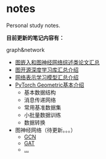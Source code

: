 # notes
Personal study notes.

**目前更新的笔记内容有：**

graph&network

- [图嵌入和图神经网络综述类论文汇总](./graph&network/图嵌入和图神经网络综述类论文汇总.md)
- [图开源深度学习库汇总介绍](./graph&network/图开源深度学习库汇总介绍.md)
- [网络表示学习模型汇总介绍](./graph&network/网络表示学习模型汇总介绍.md)
- [PyTorch Geometric基本介绍](./graph&network/PyTorch_Geometric基本介绍.md)
  - 基本数据结构
  - 消息传递网络
  - 常用基准数据集
  - 小批量数据训练
  - 数据转换
- 图神经网络（待更新。。。）
  - [GCN]()
  - [GAT]()
  - [...]()
